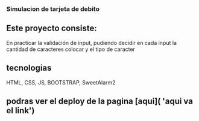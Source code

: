 ### Simulacion de tarjeta de debito

## Este proyecto consiste:
En practicar la validación de input, pudiendo decidir en cada input la cantidad de caracteres colocar y el tipo de caracter

## tecnologias

HTML, CSS, JS, BOOTSTRAP, SweetAlarm2

## podras ver el deploy de la pagina [aqui]( 'aqui va el link')
